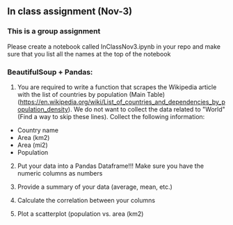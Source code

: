 ## In class assignment (Nov-3)

### This is a group assignment

Please create a notebook called InClassNov3.ipynb in your repo and make sure that you list all the names at the top of the notebook

### BeautifulSoup + Pandas:

1. You are required to write a function that scrapes the Wikipedia article with 
the list of countries by population (Main Table)
(https://en.wikipedia.org/wiki/List_of_countries_and_dependencies_by_population_density). 
We do not want to collect the data related to "World" (Find a way to skip these lines).
Collect the following information:
* Country name
* Area (km2)
* Area (mi2)
* Population

2. Put your data into a Pandas Dataframe!!! Make sure you have the numeric columns as numbers

3. Provide a summary of your data (average, mean, etc.)

4. Calculate the correlation between your columns

5. Plot a scatterplot (population vs. area (km2)
